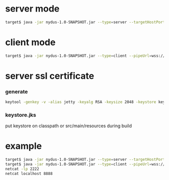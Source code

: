 # server mode
```sh
target$ java -jar nydus-1.0-SNAPSHOT.jar --type=server --targetHostPort=localhost:22 --pipeListenerPort=8443
```
# client mode
````sh
target$ java -jar nydus-1.0-SNAPSHOT.jar --type=client --pipeUrl=wss://10.230.18.8:8443/pipe --proxyHostPort=localhost:6666 --proxyUserPwd=user:pwd --forwarderPort=8888
````
# server ssl certificate
### generate
````sh
keytool -genkey -v -alias jetty -keyalg RSA -keysize 2048 -keystore keystore.jks -validity 3650 -providername SUN
````
### keystore.jks 
put keystore on classpath or src/main/resources during build
# example
```sh
target$ java -jar nydus-1.0-SNAPSHOT.jar --type=server --targetHostPort=localhost:2222 --pipeListenerPort=8443
target$ java -jar nydus-1.0-SNAPSHOT.jar --type=client --pipeUrl=wss://10.230.18.8:8443/pipe --forwarderPort=8888
netcat -lp 2222
netcat localhost 8888
```
